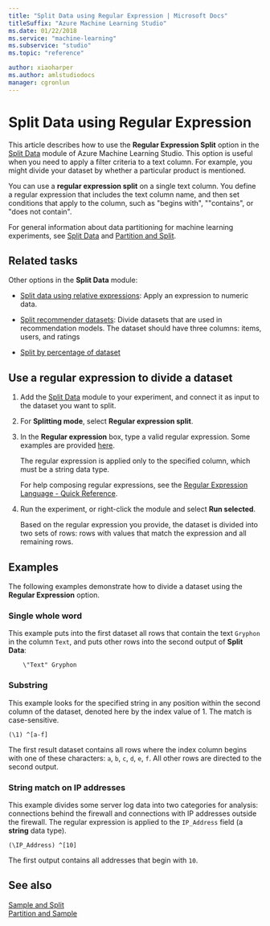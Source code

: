 ```yaml
---
title: "Split Data using Regular Expression | Microsoft Docs"
titleSuffix: "Azure Machine Learning Studio"
ms.date: 01/22/2018
ms.service: "machine-learning"
ms.subservice: "studio"
ms.topic: "reference"

author: xiaoharper
ms.author: amlstudiodocs
manager: cgronlun
---
```

# Split Data using Regular Expression

This article describes how to use the **Regular Expression Split** option in the [Split Data](split-data.md) module of Azure Machine Learning Studio. This option is useful when you need to apply a filter criteria to a text column. For example, you might divide your dataset by whether a particular product is mentioned.

You can use a **regular expression split** on a single text column. You define a regular expression that includes the text column name, and then set conditions that apply to the column, such as "begins with", ""contains", or "does not contain".

For general information about data partitioning for machine learning experiments, see [Split Data](split-data.md) and [Partition and Split](partition-and-sample.md). 

## Related tasks

Other options in the **Split Data** module:

+ [Split data using relative expressions](split-data-using-relative-expression.md): Apply an expression to numeric data. 

+ [Split recommender datasets](split-data-using-recommender-split.md): Divide datasets that are used in recommendation models. The dataset should have three columns: items, users, and ratings 

+ [Split by percentage of dataset](split-data-using-split-rows.md)

##  Use a regular expression to divide a dataset
  
1.  Add the [Split Data](split-data.md) module to your experiment, and connect it as input to the dataset you want to split.  
  
2.  For **Splitting mode**, select **Regular expression split**.

3. In the **Regular expression** box, type a valid regular expression. Some examples are provided [here](#bkmk_RegularExpressionExamples).
  
    The regular expression is applied only to the specified column, which must be a string data type.

    For help composing regular expressions, see the [Regular Expression Language - Quick Reference](https://docs.microsoft.com/dotnet/standard/base-types/regular-expression-language-quick-reference).

4. Run the experiment, or right-click the module and select **Run selected**.

    Based on the regular expression you provide, the dataset is divided into two sets of rows: rows with values that match the expression and all remaining rows. 

##  <a name="bkmk_RegularExpressionExamples"></a> Examples  

The following examples demonstrate how to divide a dataset using the **Regular Expression** option. 

### Single whole word 

This example puts into the first dataset all rows that contain the text `Gryphon` in the column `Text`, and puts other rows into the second output of **Split Data**:

```text
    \"Text" Gryphon  
```

### Substring

This example looks for the specified string in any position within the second column of the dataset, denoted here by the index value of 1. The match is case-sensitive.

```text
(\1) ^[a-f]
```

The first result dataset contains all rows where the index column begins with one of these characters: `a`, `b`, `c`, `d`, `e`, `f`. All other rows are directed to the second output.

### String match on IP addresses

This example divides some server log data into two categories for analysis: connections behind the firewall and connections with IP addresses outside the firewall. The regular expression is applied to the `IP_Address` field (a **string** data type).

```text
(\IP_Address) ^[10]
```

The first output contains all addresses that begin with `10`.

## See also

 [Sample and Split](data-transformation-sample-and-split.md)    
 [Partition and Sample](partition-and-sample.md)    
